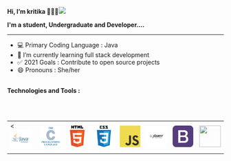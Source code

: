   <b> Hi, I’m kritika </b>👩🏻‍💻<img src="https://raw.githubusercontent.com/MartinHeinz/MartinHeinz/master/wave.gif" width="17px">
  
<b> I'm a student, Undergraduate and Developer....</b>
 <hr>
  
- 💻 Primary Coding Language : Java
- 🌱 I’m currently learning full stack development
- ✅ 2021 Goals : Contribute to open source projects
- 😄 Pronouns : She/her
<br>
<b>Technologies and Tools : </b></p>
<br>
<br>
<table>
  <tr>
    <td>
<<img src="https://raw.githubusercontent.com/github/explore/80688e429a7d4ef2fca1e82350fe8e3517d3494d/topics/java/java.png " height="50px" width="50px" ></td>
<td><img src="https://raw.githubusercontent.com/github/explore/80688e429a7d4ef2fca1e82350fe8e3517d3494d/topics/c/c.png " height="50px" width="50px" ></td>
<td><img src="https://raw.githubusercontent.com/github/explore/80688e429a7d4ef2fca1e82350fe8e3517d3494d/topics/html/html.png " height="50px" width="50px" ></td>
<td><img src="https://raw.githubusercontent.com/github/explore/80688e429a7d4ef2fca1e82350fe8e3517d3494d/topics/css/css.png " height="50px" width="50px" ></td>
<td><img src="https://raw.githubusercontent.com/github/explore/80688e429a7d4ef2fca1e82350fe8e3517d3494d/topics/javascript/javascript.png " height="50px" width="50px" ></td>
<td><img src="https://raw.githubusercontent.com/github/explore/80688e429a7d4ef2fca1e82350fe8e3517d3494d/topics/jquery/jquery.png " height="50px" width="50px" ></td>
<td><img src="https://raw.githubusercontent.com/github/explore/80688e429a7d4ef2fca1e82350fe8e3517d3494d/topics/bootstrap/bootstrap.png" height="50px" width="50px" ></td>
<td><img src="https://camo.githubusercontent.com/4127a76ece953a45cbfb99b6c01e6b0667a7df502b13561b606a5d98553c978d/68747470733a2f2f63646e2e776f726c64766563746f726c6f676f2e636f6d2f6c6f676f732f6f7261636c652d322e737667" height="50px" width="50px" >
    </td>
  </tr>
  </table>
  <br>
  <br>
  



<!---
kritikakaura1518/kritikakaura1518 is a ✨ special ✨ repository because its `README.md` (this file) appears on your GitHub profile.
You can click the Preview link to take a look at your changes.
--->
